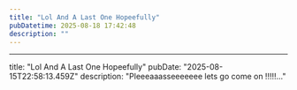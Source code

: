 ```yaml
---
title: "Lol And A Last One Hopeefully"
pubDatetime: 2025-08-18 17:42:48
description: ""
---
```

---
title: "Lol And A Last One Hopeefully"
pubDate: "2025-08-15T22:58:13.459Z"
description: "Pleeeaaasseeeeeee lets go come on !!!!!..."
